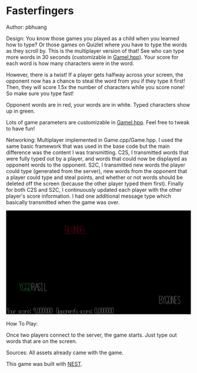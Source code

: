 # Fasterfingers

Author: pbhuang

Design: You know those games you played as a child when you learned how to type? Or those games on Quizlet where you have to type the words as they scroll by. This is the multiplayer version of that! See who can type more words in 30 seconds (customizable in [Gamel.hpp](Gamel.hpp)). Your score for each word is how many characters were in the word.

However, there is a twist! If a player gets halfway across your screen, the opponent now has a chance to steal the word from you if they type it first! Then, they will score 1.5x the number of characters while you score none! So make sure you type fast! 

Opponent words are in red, your words are in white. Typed characters show up in green.

Lots of game parameters are customizable in [Gamel.hpp](Gamel.hpp). Feel free to tweak to have fun!

Networking: Multiplayer implemented in Game.cpp/Game.hpp. I used the same basic framework that was used in the base code but the 
main difference was the content I was transmitting. C2S, I transmitted words that were fully typed out by a player, and words that could now be
displayed as opponent words to the opponent. S2C, I transmitted new words the player could type (generated from the server), new words from the opponent that a player could type and steal points, and whether or not words should be deleted off the screen (because the other player typed them first). Finally for both C2S and S2C, I continuously updated each player with the other player's score information. I had one additional message type which basically transmitted when the game was over.

![Screen Shot](screenshot.png)

How To Play:

Once two players connect to the server, the game starts.
Just type out words that are on the screen.

Sources: All assets already came with the game.

This game was built with [NEST](NEST.md).

